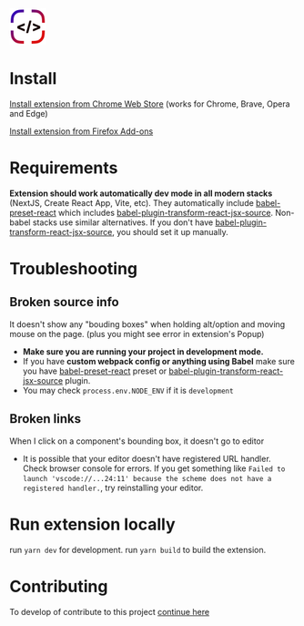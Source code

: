 <img src="src/assets/img/icon-128.png" width="64"/>

# Install

[Install extension from Chrome Web Store](https://chrome.google.com/webstore/detail/locatorjs/npbfdllefekhdplbkdigpncggmojpefi) (works for Chrome, Brave, Opera and Edge)

[Install extension from Firefox Add-ons](https://addons.mozilla.org/cs/firefox/addon/locatorjs/)

# Requirements

**Extension should work automatically dev mode in all modern stacks** (NextJS, Create React App, Vite, etc).
They automatically include [babel-preset-react](https://babeljs.io/docs/en/babel-preset-react) which includes [babel-plugin-transform-react-jsx-source](https://babeljs.io/docs/en/babel-plugin-transform-react-jsx-source). Non-babel stacks use similar alternatives.
If you don't have [babel-plugin-transform-react-jsx-source](https://babeljs.io/docs/en/babel-plugin-transform-react-jsx-source), you should set it up manually.

# Troubleshooting

## Broken source info

It doesn't show any "bouding boxes" when holding alt/option and moving mouse on the page. (plus you might see error in extension's Popup)

- **Make sure you are running your project in development mode.**
- If you have **custom webpack config or anything using Babel** make sure you have [babel-preset-react](https://babeljs.io/docs/en/babel-preset-react) preset or [babel-plugin-transform-react-jsx-source](https://babeljs.io/docs/en/babel-plugin-transform-react-jsx-source) plugin.
- You may check `process.env.NODE_ENV` if it is `development`

## Broken links

When I click on a component's bounding box, it doesn't go to editor

- It is possible that your editor doesn't have registered URL handler. Check browser console for errors. If you get something like `Failed to launch 'vscode://...24:11' because the scheme does not have a registered handler.`, try reinstalling your editor.

# Run extension locally

run `yarn dev` for development.
run `yarn build` to build the extension.

# Contributing

To develop of contribute to this project [continue here](./../../contributig.md)
